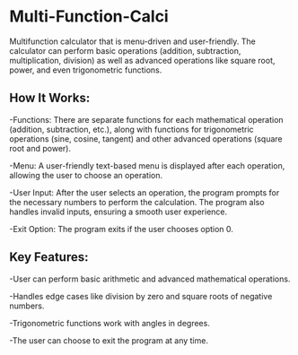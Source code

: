 # Multi-Function-Calci
Multifunction calculator that is menu-driven and user-friendly. The calculator can perform basic operations (addition, subtraction, multiplication, division) as well as advanced operations like square root, power, and even trigonometric functions.

<h2><b>How It Works:</b></h2>

-Functions: There are separate functions for each mathematical operation (addition, subtraction, etc.), along with functions for trigonometric operations (sine, cosine, tangent) and other advanced operations (square root and power).

-Menu: A user-friendly text-based menu is displayed after each operation, allowing the user to choose an operation.

-User Input: After the user selects an operation, the program prompts for the necessary numbers to perform the calculation. The program also handles invalid inputs, ensuring a smooth user experience.

-Exit Option: The program exits if the user chooses option 0.


<h2><b>Key Features:</b></h2>

-User can perform basic arithmetic and advanced mathematical operations.

-Handles edge cases like division by zero and square roots of negative numbers.

-Trigonometric functions work with angles in degrees.

-The user can choose to exit the program at any time.

